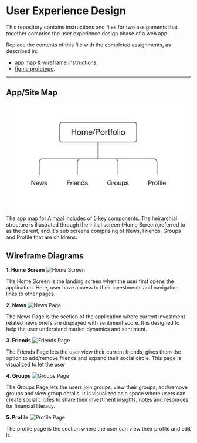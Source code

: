 # User Experience Design

This repository contains instructions and files for two assignments that together comprise the user experience design phase of a web app.

Replace the contents of this file with the completed assignments, as described in:

- [app map & wireframe instructions](instructions-0a-app-map-wireframes.md).
- [figma prototype](https://www.figma.com/proto/FKjFAoXqRXyC1Kmzta1TKK/Wireframe-App-(Community)-(Copy)?node-id=202%3A2&scaling=scale-down&page-id=0%3A1&starting-point-node-id=202%3A2&show-proto-sidebar=1).

***
## App/Site Map
![App Map Image](/ux-design/appmap.png)

The app map for Almaal includes of 5 key components. The heirarchial structure is illustrated through the initial screen (Home Screen),referred to as the parent, and it's sub screens comprising of News, Friends, Groups and Profile that are childrens. 

## Wireframe Diagrams

**1. Home Screen**
![Home Screen](/...)

The Home Screen is the landing screen when the user first opens the application. Here, user have access to their investments and navigation links to other pages.

**2. News**
![News Page](/...)

The News Page is the section of the application where current investment related news briefs are displayed with sentiment score. It is designed to help the user understand market dynamics and sentiment.  

**3. Friends**
![Friends Page](/...)

The Friends Page lets the user view their current friends, gives them the option to add/remove friends and expand their social circle. This page is visualized to let the user 

**4. Groups**
![Groups Page](/...)

The Groups Page lets the users join groups, view their groups, add/remove groups and view group details. It is visualized as a space where users can create social circles to share their investment insights, notes and resources for financial literacy.

**5. Profile**
![Profile Page](/...)

The profile page is the section where the user can view their profile and edit it. 
